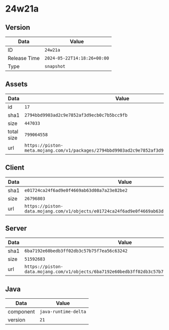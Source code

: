 # 24w21a

## Version

|**Data**        | **Value**                 |
|----------------|-------------------------|
| ID   | ```24w21a```   |
| Release Time   | ```2024-05-22T14:18:26+00:00```   |
| Type   | ```snapshot```   |

## Assets

|**Data**        | **Value**                 |
|----------------|-------------------------|
| id   | ```17```   |
| sha1   | ```2794bbd9903ad2c9e7852af3d9ecb0c7b5bcc9fb```   |
| size   | ```447033```   |
| total size  | ```799064558```  |
| url       | ```https://piston-meta.mojang.com/v1/packages/2794bbd9903ad2c9e7852af3d9ecb0c7b5bcc9fb/17.json``` |

## Client

|**Data**        | **Value**                 |
|----------------|-------------------------|
| sha1   | ```e01724ca24f6ad9e0f4669ab63d08a7a23e82be2```   |
| size   | ```26796803```   |
| url       | ```https://piston-data.mojang.com/v1/objects/e01724ca24f6ad9e0f4669ab63d08a7a23e82be2/client.jar``` |

## Server

|**Data**        | **Value**                 |
|----------------|-------------------------|
| sha1   | ```6ba7192e60bedb3ff02db3c57b75f7ea56c63242```   |
| size   | ```51592683```   |
| url       | ```https://piston-data.mojang.com/v1/objects/6ba7192e60bedb3ff02db3c57b75f7ea56c63242/server.jar``` |

## Java

|**Data**        | **Value**                 |
|----------------|-------------------------|
| component   | ```java-runtime-delta```   |
| version   | ```21```   |